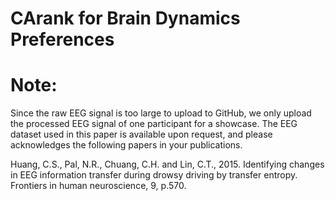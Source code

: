 # CArank for Brain Dynamics Preferences


# Note: 
Since the raw EEG signal is too large to upload to GitHub, we only upload the processed EEG signal of one participant for a showcase. The EEG dataset used in this paper is available upon request, and please acknowledges the following papers in your publications.

Huang, C.S., Pal, N.R., Chuang, C.H. and Lin, C.T., 2015. Identifying changes in EEG information transfer during drowsy driving by transfer entropy. Frontiers in human neuroscience, 9, p.570.
